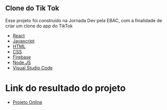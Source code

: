 ## Clone do Tik Tok
Esse projeto foi construido na Jornada Dev pela EBAC, com a finalidade de criar um clone do app do TikTok

<ul>
  <li><a href="https://react.dev/learn">React</a> 
  <li><a href="https://javascript.info/document">Javascript</a> 
  <li><a href="https://developer.mozilla.org/en-US/docs/Web/HTML">HTML</a> 
  <li><a href="https://devdocs.io/css/">CSS</a> 
  <li><a href="https://firebase.google.com/docs?hl=pt-br">Firebase</a> 
  <li><a href="https://nodejs.org/pt-br/docs">Node.JS</a> 
  <li><a href="https://code.visualstudio.com/docs">Visual Studio Code</a>
</ul>

# **Link do resultado do projeto**

<ul>
  <li><a href="https://tiktok---jornada-31ae6.web.app/">Projeto Online</a></li>
  
  
 
